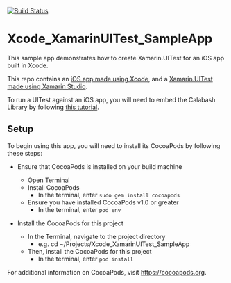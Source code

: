 [![Build Status](https://www.bitrise.io/app/dbffbfe41a965ead.svg?token=rLJyd4d1zpn-AKSF6v7kkg)](https://www.bitrise.io/app/dbffbfe41a965ead)
# Xcode_XamarinUITest_SampleApp
This sample app demonstrates how to create Xamarin.UITest for an iOS app built in Xcode.

This repo contains an [iOS app made using Xcode](https://github.com/brminnick/Xcode_XamarinUITest_SampleApp/tree/master/Xcode_XamarinUITest_SampleApp.xcodeproj), and a [Xamarin.UITest made using Xamarin Studio](https://github.com/brminnick/Xcode_XamarinUITest_SampleApp/tree/master/Xcode_XamarinUITest_SampleApp.UITests).

To run a UITest against an iOS app, you will need to embed the Calabash Library by following [this tutorial](https://github.com/brminnick/Xcode_XamarinUITest_SampleApp/new/master?readme=1).

## Setup

To begin using this app, you will need to install its CocoaPods by following these steps:

* Ensure that CocoaPods is installed on your build machine
  * Open Terminal
  * Install CocoaPods
    * In the terminal, enter `sudo gem install cocoapods`
  * Ensure you have installed CocoaPods v1.0 or greater
    * In the terminal, enter `pod env`
  
* Install the CocoaPods for this project
  * In the Terminal, navigate to the project directory 
    * e.g. cd ~/Projects/Xcode_XamarinUITest_SampleApp
  * Then, install the CocoaPods for this project 
    * In the terminal, enter `pod install`

For additional information on CocoaPods, visit https://cocoapods.org.
